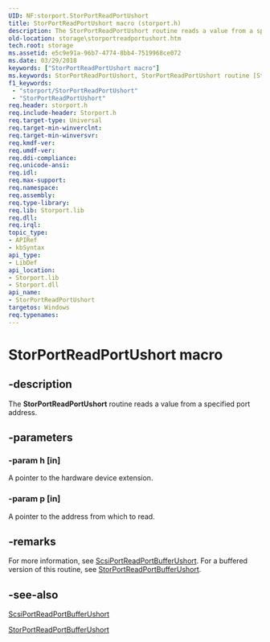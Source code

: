 ```yaml
---
UID: NF:storport.StorPortReadPortUshort
title: StorPortReadPortUshort macro (storport.h)
description: The StorPortReadPortUshort routine reads a value from a specified port address.
old-location: storage\storportreadportushort.htm
tech.root: storage
ms.assetid: e5c9e91a-96b7-4774-8bb4-7519968ce072
ms.date: 03/29/2018
keywords: ["StorPortReadPortUshort macro"]
ms.keywords: StorPortReadPortUshort, StorPortReadPortUshort routine [Storage Devices], storage.storportreadportushort, storport/StorPortReadPortUshort, storprt_fe44d011-ae82-4255-9df9-c1d8f999fd63.xml
f1_keywords:
 - "storport/StorPortReadPortUshort"
 - "StorPortReadPortUshort"
req.header: storport.h
req.include-header: Storport.h
req.target-type: Universal
req.target-min-winverclnt: 
req.target-min-winversvr: 
req.kmdf-ver: 
req.umdf-ver: 
req.ddi-compliance: 
req.unicode-ansi: 
req.idl: 
req.max-support: 
req.namespace: 
req.assembly: 
req.type-library: 
req.lib: Storport.lib
req.dll: 
req.irql: 
topic_type:
- APIRef
- kbSyntax
api_type:
- LibDef
api_location:
- Storport.lib
- Storport.dll
api_name:
- StorPortReadPortUshort
targetos: Windows
req.typenames: 
---
```


# StorPortReadPortUshort macro


## -description


The <b>StorPortReadPortUshort</b> routine reads a value from a specified port address. 


## -parameters




### -param h [in]

A pointer to the hardware device extension.


### -param p [in]

A pointer to the address from which to read. 


## -remarks



For more information, see <a href="https://docs.microsoft.com/windows-hardware/drivers/ddi/srb/nf-srb-scsiportreadportbufferushort">ScsiPortReadPortBufferUshort</a>. For a buffered version of this routine, see <a href="https://docs.microsoft.com/windows-hardware/drivers/ddi/storport/nf-storport-storportreadportbufferushort">StorPortReadPortBufferUshort</a>. 




## -see-also




<a href="https://docs.microsoft.com/windows-hardware/drivers/ddi/srb/nf-srb-scsiportreadportbufferushort">ScsiPortReadPortBufferUshort</a>



<a href="https://docs.microsoft.com/windows-hardware/drivers/ddi/storport/nf-storport-storportreadportbufferushort">StorPortReadPortBufferUshort</a>
 

 

